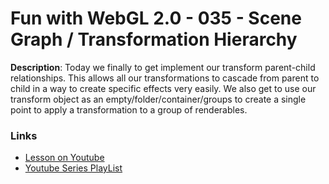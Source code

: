 # Fun with WebGL 2.0 - 035 - Scene Graph / Transformation Hierarchy
**Description**:
Today we finally to get implement our transform parent-child relationships. This allows all our transformations to cascade from parent to child in a way to create specific effects very easily. We also get to use our transform object as an empty/folder/container/groups to create a single point to apply a transformation to a group of renderables.

### Links
* [Lesson on Youtube](https://youtu.be/1QDsBgkahY8)
* [Youtube Series PlayList](https://www.youtube.com/playlist?list=PLMinhigDWz6emRKVkVIEAaePW7vtIkaIF)
